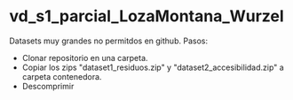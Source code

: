 # vd_s1_parcial_LozaMontana_Wurzel

Datasets muy grandes no permitdos en github. Pasos:
- Clonar repositorio en una carpeta.
- Copiar los zips "dataset1_residuos.zip" y "dataset2_accesibilidad.zip" a carpeta contenedora.
- Descomprimir
